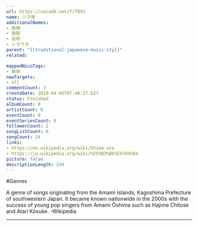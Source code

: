 ```yaml
---
url: https://vocadb.net/T/7093
name: シマ唄
additionalNames: 
- 島唄
- 島歌
- 岛呗
- シマウタ
parent: "[[traditional-japanese-music-sty]]"
related:

mappedNicoTags:
- 島唄
newTargets:
- all
commentCount: 3
createDate: 2019-04-05T07:40:37.627
status: Finished
albumCount: 0
artistCount: 0
eventCount: 0
eventSeriesCount: 0
followerCount: 2
songListCount: 0
songCount: 24
links: 
- https://en.wikipedia.org/wiki/Shima-uta
- https://ja.wikipedia.org/wiki/%E5%B3%B6%E5%94%84
picture: false
descriptionLength: 244
---
```


#Genres

A genre of songs originating from the Amami Islands, Kagoshima Prefecture of southwestern Japan. It became known nationwide in the 2000s with the success of young pop singers from Amami Ōshima such as Hajime Chitose and Atari Kōsuke. -Wikipedia

---

